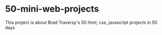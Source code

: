 # 50-mini-web-projects
This project is about Brad Traversy's 50 html, css, javascript projects in 50 days
